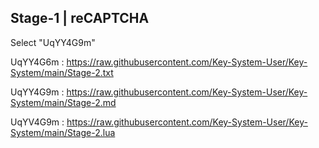 Stage-1 | reCAPTCHA
-----------------------
Select "UqYY4G9m"

UqYY4G6m : https://raw.githubusercontent.com/Key-System-User/Key-System/main/Stage-2.txt

UqYY4G9m : https://raw.githubusercontent.com/Key-System-User/Key-System/main/Stage-2.md

UqYV4G9m : https://raw.githubusercontent.com/Key-System-User/Key-System/main/Stage-2.lua
